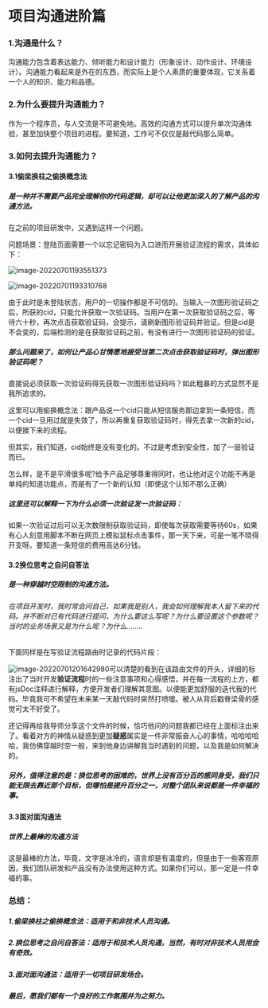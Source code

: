 # 项目沟通进阶篇

### 1.沟通是什么？

​	沟通能力包含着表达能力、倾听能力和设计能力（形象设计、动作设计、环境设计）。沟通能力看起来是外在的东西，而实际上是个人素质的重要体现，它关系着一个人的知识、能力和品德。

### 2.为什么要提升沟通能力？

作为一个程序员，与人交流是不可避免地。高效的沟通方式可以提升单次沟通体验，甚至加快整个项目的进程。要知道，工作可不仅仅是敲代码那么简单。

### 3.如何去提升沟通能力？

#### 3.1偷梁换柱之偷换概念法

##### 是一种并不需要产品完全理解你的代码逻辑，却可以让他更加深入的了解产品的沟通方法。

在之前的项目研发中，又遇到这样一个问题。

问题场景：登陆页面需要一个以忘记密码为入口进而开展验证流程的需求，具体如下：

![image-20220701193551373](C:\Users\admin\AppData\Roaming\Typora\typora-user-images\image-20220701193551373.png)

![image-20220701193310768](C:\Users\admin\AppData\Roaming\Typora\typora-user-images\image-20220701193310768.png)

由于此时是未登陆状态，用户的一切操作都是不可信的。当输入一次图形验证码之后，所获的cid，只能允许获取一次验证码。当用户在第一次获取验证码之后，等待六十秒，再次点击获取验证码，会提示，请刷新图形验证码并验证。但是cid是不会变的，后端检测的是在获取验证码之前，有没有进行一次图形验证码的验证。

##### 那么问题来了，如何让产品心甘情愿地接受当第二次点击获取验证码时，弹出图形验证码呢？

直接说必须获取一次验证码得先获取一次图形验证码吗？如此粗暴的方式显然不是我所追求的。

这里可以用偷换概念法：跟产品说一个cid只能从短信服务那边拿到一条短信，而一个cid一旦用过就是失效了，所以再重复获取验证码时，得先去拿一次新的cid，以便接下来的流程。

但其实，我们知道，cid始终是没有变化的。不过是考虑到安全性，加了一层验证而已。

怎么样，是不是平滑很多呢?给予产品足够尊重得同时，也让他对这个功能不再是单纯的知道功能点，而是有了一个新的认知（即使这个认知不那么正确）

##### 这里还可以解释一下为什么必须一次验证发一次验证码：

如果一次验证过后可以无次数限制获取验证码，即使每次获取需要等待60s，如果有心人刻意用脚本不断在网页上模拟鼠标点击事件，那一天下来，可是一笔不晓得开支呀。要知道一条短信的费用高达6分钱。

#### 3.2换位思考之自问自答法

##### 是一种穿越时空限制的沟通方法。

###### 在项目开发时，我时常会问自己，如果我是别人，我会如何理解我本人留下来的代码。并不断对已有代码进行提问，为什么要这么写呢？为什么要设置这个参数呢？当时的业务场景又是为什么呢？为什么........

下面同样是在写验证流程路由时记录的代码片段：

![image-20220701201642980](C:\Users\admin\AppData\Roaming\Typora\typora-user-images\image-20220701201642980.png)可以清楚的看到在该路由文件的开头，详细的标注出了当时开发**验证流程**时的一些注意事项和心得感悟，并在每一流程的上方，都有jsDoc注释进行解释，方便开发者们理解其意图。以便能更加舒服的迭代我的代码。毕竟我可不希望在未来某一天敲代码时突然打喷嚏。被人从背后戳脊梁骨的感觉可太不好受了。

还记得再给我导师分享这个文件的时候，恰巧他问的问题我都已经在上面标注出来了。看着对方的神情从疑惑到更加**疑惑**属实是一件非常振奋人心的事情，哈哈哈哈哈，我仿佛穿越时空一般，来到他身边讲解我当时遇到的问题，以及我是如何解决的。

##### 另外，值得注意的是：换位思考的困难的，世界上没有百分百的感同身受，我们只能无限去靠近那个目标，但哪怕是提升百分之一，对整个团队来说都是一件幸福的事。

#### 3.3面对面沟通法

##### 世界上最棒的沟通方法

这是最棒的方法，毕竟，文字是冰冷的，语言却是有温度的，但是由于一些客观原因，我们团队研发和产品没有办法使用这种方式。如果你们可以，那一定是一件幸福的事。

### 总结：

##### 1.偷梁换柱之偷换概念法：适用于和非技术人员沟通。

##### 2.换位思考之自问自答法：适用于和技术人员沟通，当然，有时对非技术人员用会有奇效。

##### 3.面对面沟通法：适用于一切项目研发场合。

##### 最后，愿我们都有一个良好的工作氛围并为之努力。